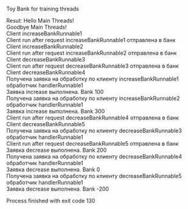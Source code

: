Toy Bank for training threads

Resut:
Hello Main Threads!  
Goodbye Main Threads!  
Client  increaseBankRunnable1  
Client run after request increaseBankRunnable1 отправлена в банк  
Client  increaseBankRunnable2  
Client run after request increaseBankRunnable2 отправлена в банк  
Client  decreaseBankRunnable3  
Client run after request decreaseBankRunnable3 отправлена в банк  
Client  decreaseBankRunnable4  
Получена заявка на обработку по клиенту increaseBankRunnable1 обработчик handlerRunnable1  
Заявка increase выполнена. Bank 100  
Получена заявка на обработку по клиенту increaseBankRunnable2 обработчик handlerRunnable1  
Заявка increase выполнена. Bank 300  
Client run after request decreaseBankRunnable4 отправлена в банк  
Client  decreaseBankRunnable5  
Получена заявка на обработку по клиенту decreaseBankRunnable3 обработчик handlerRunnable1  
Client run after request decreaseBankRunnable5 отправлена в банк  
Заявка decrease выполнена. Bank 200  
Получена заявка на обработку по клиенту decreaseBankRunnable4 обработчик handlerRunnable1  
Заявка decrease выполнена. Bank 0  
Получена заявка на обработку по клиенту decreaseBankRunnable5 обработчик handlerRunnable1  
Заявка decrease выполнена. Bank -200  

Process finished with exit code 130